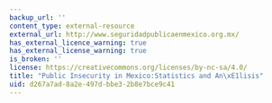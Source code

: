 ```yaml
---
backup_url: ''
content_type: external-resource
external_url: http://www.seguridadpublicaenmexico.org.mx/
has_external_licence_warning: true
has_external_license_warning: true
is_broken: ''
license: https://creativecommons.org/licenses/by-nc-sa/4.0/
title: "Public Insecurity in Mexico:Statistics and An\xE1lisis"
uid: d267a7ad-8a2e-497d-bbe3-2b8e7bce9c41
---
```

